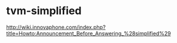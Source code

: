 # tvm-simplified
http://wiki.innovaphone.com/index.php?title=Howto:Announcement_Before_Answering_%28simplified%29